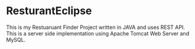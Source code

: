 # ResturantEclipse

This is my Restuaruant Finder Project written in JAVA and uses REST API. This is a server side implementation using Apache Tomcat Web Server and MySQL.  
